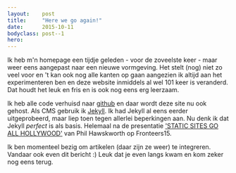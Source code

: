 ```yaml
---
layout:    post
title:     "Here we go again!"
date:      2015-10-11
bodyclass: post--1
hero:      
---
```


Ik heb m'n homepage een tijdje geleden - voor de zoveelste keer - maar weer eens aangepast naar een nieuwe vormgeving. Het stelt (nog) niet zo veel voor en 't kan ook nog alle kanten op gaan aangezien ik altijd aan het experimenteren ben en deze website inmiddels al wel 101 keer is veranderd. Dat houdt het leuk en fris en is ook nog eens erg leerzaam.

Ik heb alle code verhuisd naar [github][source] en daar wordt deze site nu ook gehost. Als CMS gebruik ik [Jekyll][jekyll-homepage]. Ik had Jekyll al eens eerder uitgeprobeerd, maar liep toen tegen allerlei beperkingen aan. Nu denk ik dat Jekyll _perfect_ is als basis. Helemaal na de presentatie ['STATIC SITES GO ALL HOLLYWOOD'][slides] van Phil Hawskworth op Fronteers15.

Ik ben momenteel bezig om artikelen (daar zijn ze weer) te integreren. Vandaar ook even dit bericht :) Leuk dat je even langs kwam en kom zeker nog eens terug.

[source]:             https://github.com/dydric/dydric.github.io
[jekyll-homepage]:    http://jekyllrb.com
[slides]:             http://bit.ly/ssg-hollywood 
